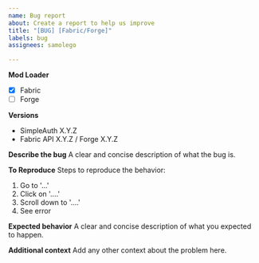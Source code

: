 ```yaml
---
name: Bug report
about: Create a report to help us improve
title: "[BUG] [Fabric/Forge]"
labels: bug
assignees: samolego

---
```


**Mod Loader**
- [x] Fabric
- [ ] Forge

**Versions**
* SimpleAuth X.Y.Z
* Fabric API X.Y.Z / Forge X.Y.Z

**Describe the bug**
A clear and concise description of what the bug is.

**To Reproduce**
Steps to reproduce the behavior:
1. Go to '...'
2. Click on '....'
3. Scroll down to '....'
4. See error

**Expected behavior**
A clear and concise description of what you expected to happen.


**Additional context**
Add any other context about the problem here.
